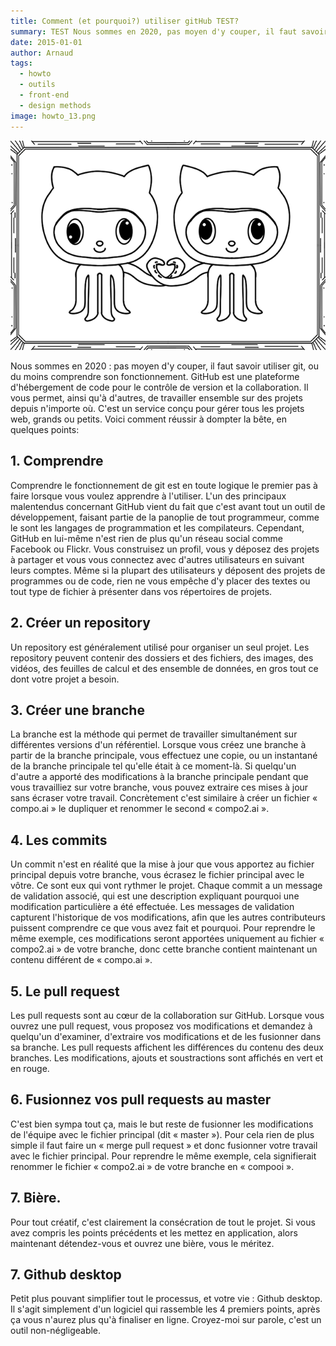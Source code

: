 ```yaml
---
title: Comment (et pourquoi?) utiliser gitHub TEST?
summary: TEST Nous sommes en 2020, pas moyen d'y couper, il faut savoir utiliser git, ou du moins comprendre son fonctionnement.
date: 2015-01-01
author: Arnaud
tags:
  - howto
  - outils
  - front-end
  - design methods
image: howto_13.png
---
```


![schéma branche github](/static/img/howto_13.png)

Nous sommes en 2020 : pas moyen d'y couper, il faut savoir utiliser git, ou du moins comprendre son fonctionnement.
GitHub est une plateforme d'hébergement de code pour le contrôle de version et la collaboration. Il vous permet, ainsi qu'à d'autres, de travailler ensemble sur des projets depuis n'importe où. C'est un service conçu pour gérer tous les projets web, grands ou petits.
Voici comment réussir à dompter la bête, en quelques points:
## 1. Comprendre
Comprendre le fonctionnement de git est en toute logique le premier pas à faire lorsque vous voulez apprendre à l'utiliser.
L'un des principaux malentendus concernant GitHub vient du fait que c'est avant tout un outil de développement, faisant partie de la panoplie de tout programmeur, comme le sont les langages de programmation et les compilateurs. Cependant, GitHub en lui-même n'est rien de plus qu'un réseau social comme Facebook ou Flickr. Vous construisez un profil, vous y déposez des projets à partager et vous vous connectez avec d'autres utilisateurs en suivant leurs comptes. Même si la plupart des utilisateurs y déposent des projets de programmes ou de code, rien ne vous empêche d'y placer des textes ou tout type de fichier à présenter dans vos répertoires de projets.
## 2. Créer un repository
Un repository est généralement utilisé pour organiser un seul projet. Les repository peuvent contenir des dossiers et des fichiers, des images, des vidéos, des feuilles de calcul et des ensemble de données, en gros tout ce dont votre projet a besoin.
## 3. Créer une branche
La branche est la méthode qui permet de travailler simultanément sur différentes versions d'un référentiel.
Lorsque vous créez une branche à partir de la branche principale, vous effectuez une copie, ou un instantané de la branche principale tel qu'elle était à ce moment-là. Si quelqu'un d'autre a apporté des modifications à la branche principale pendant que vous travailliez sur votre branche, vous pouvez extraire ces mises à jour sans écraser votre travail.
Concrètement c'est similaire à créer un fichier « compo.ai » le dupliquer et renommer le second « compo2.ai ».
## 4. Les commits
Un commit n'est en réalité que la mise à jour que vous apportez au fichier principal depuis votre branche, vous écrasez le fichier principal avec le vôtre. Ce sont eux qui vont rythmer le projet.
Chaque commit a un message de validation associé, qui est une description expliquant pourquoi une modification particulière a été effectuée. Les messages de validation capturent l'historique de vos modifications, afin que les autres contributeurs puissent comprendre ce que vous avez fait et pourquoi.
Pour reprendre le même exemple, ces modifications seront apportées uniquement au fichier « compo2.ai » de votre branche, donc cette branche contient maintenant un contenu différent de « compo.ai ».
## 5. Le pull request
Les pull requests sont au cœur de la collaboration sur GitHub. Lorsque vous ouvrez une pull request, vous proposez vos modifications et demandez à quelqu'un d'examiner, d'extraire vos modifications et de les fusionner dans sa branche. Les pull requests affichent les différences du contenu des deux branches. Les modifications, ajouts et soustractions sont affichés en vert et en rouge.
## 6. Fusionnez vos pull requests au master
C'est bien sympa tout ça, mais le but reste de fusionner les modifications de l'équipe avec le fichier principal (dit « master »). Pour cela rien de plus simple il faut faire un « merge pull request » et donc fusionner votre travail avec le fichier principal.
Pour reprendre le même exemple, cela signifierait renommer le fichier « compo2.ai » de votre branche en  « compooi ».
## 7. Bière.
Pour tout créatif, c'est clairement la consécration de tout le projet. Si vous avez compris les points précédents et les mettez en application, alors maintenant détendez-vous et ouvrez une bière, vous le méritez.
## 7. Github desktop
Petit plus pouvant simplifier tout le processus, et votre vie : Github desktop. Il s'agit simplement d'un logiciel qui rassemble les 4 premiers points, après ça vous n'aurez plus qu'à finaliser en ligne. Croyez-moi sur parole, c'est un outil non-négligeable.
